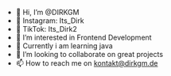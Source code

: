 - 👋 Hi, I’m @DIRKGM
- 👋 Instagram: Its_Dirk
- 👋 TikTok: Its_Dirk2
- 👀 I’m interested in Frontend Development
- 🌱 Currently i am learning java 
- 💞️ I’m looking to collaborate on great projects
- 📫 How to reach me on kontakt@dirkgm.de

<!---
DIRKGM/DIRKGM is a ✨ special ✨ repository because its `README.md` (this file) appears on your GitHub profile.
You can click the Preview link to take a look at your changes.
--->

